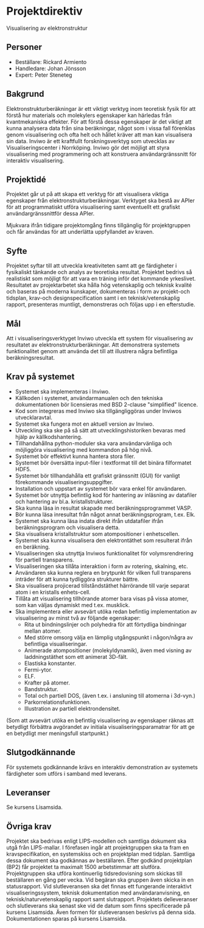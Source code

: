 # Projektdirektiv

Visualisering av elektronstruktur

## Personer
* Beställare: Rickard Armiento
* Handledare: Johan Jönsson
* Expert: Peter Steneteg

## Bakgrund
Elektronstrukturberäkningar är ett viktigt verktyg inom teoretisk fysik
för att förstå hur materials och molekylers egenskaper kan härledas från
kvantmekaniska effekter. För att förstå dessa egenskaper är det viktigt att
kunna analysera data från sina beräkningar, något som i vissa fall förenklas
genom visualisering och ofta helt och hållet kräver att man kan visualisera
sin data. Inviwo är ett kraftfullt forskningsverktyg som utvecklas av
Visualiseringscenter i Norrköping. Inviwo gör det möjligt att styra
visualisering med programmering och att konstruera användargränssnitt
för interaktiv visualisering.

## Projektidé
Projektet går ut på att skapa ett verktyg för att visualisera viktiga egenskaper
från elektronstrukturberäkningar. Verktyget ska bestå av APIer för att programmatiskt
utföra visualisering samt eventuellt ett grafiskt användargränssnittför dessa APIer.

Mjukvara ifrån tidigare projektomgång finns tillgänglig för projektgruppen och får
användas för att underlätta uppfyllandet av kraven.

## Syfte
Projektet syftar till att utveckla kreativiteten samt att ge färdigheter i
fysikaliskt tänkande och analys av teoretiska resultat. Projektet bedrivs
så realistiskt som möjligt för att vara en träning inför det kommande yrkeslivet.
Resultatet av projektarbetet ska hålla hög vetenskaplig och teknisk kvalité och
baseras på moderna kunskaper, dokumenteras i form av projekt-och tidsplan,
krav-och designspecification samt i en teknisk/vetenskaplig rapport,
presenteras muntligt, demonstreras och följas upp i en efterstudie.

## Mål
Att i visualiseringsverktyget Inviwo utveckla ett system för visualisering
av resultatet av elektronstrukturberäkningar. Att demonstrera systemets
funktionalitet genom att använda det till att illustrera några befintliga
beräkningsresultat.

## Krav på systemet
- Systemet ska implementeras i Inviwo.
- Källkoden i systemet, användarmanualen och den tekniska dokumentationen bör licensieras med BSD 2-clause "simplified" licence.
- Kod som integreras med Inviwo ska tillgängliggöras under Inviwos utvecklaravtal.
- Systemet ska fungera mot en aktuell version av Inviwo.
- Utveckling ska ske på så sätt att utvecklingshistoriken bevaras med hjälp av källkodshantering.
- Tillhandahållna python-moduler ska vara användarvänliga och möjliggöra visualisering med kommandon på hög nivå.
- Systemet bör effektivt kunna hantera stora filer.
- Systemet bör översätta input-filer i textformat till det binära filformatet HDF5.
- Systemet bör tillhandahålla ett grafiskt gränssnitt (GUI) för vanligt förekommande visualiseringsuppgifter.
- Installation och uppstart av systemet bör vara enkel för användaren.
- Systemet bör utnyttja befintlig kod för hantering av inläsning av datafiler och hantering av bl.a. kristallstrukturer.
- Ska kunna läsa in resultat skapade med beräkningsprogrammet VASP.
- Bör kunna läsa inresultat från något annat beräkningsprogram, t.ex. Elk.
- Systemet ska kunna läsa indata direkt ifrån utdatafiler ifrån beräkningsprogram och visualisera detta.
- Ska visualisera kristallstruktur som atompositioner i enhetscellen.
- Systemet ska kunna visualisera den elektrontäthet som resulterat ifrån en beräkning.
- Visualiseringen ska utnyttja Inviwos funktionalitet för volymsrendrering för partiell transparens.
- Visualiseringen ska tillåta interaktion i form av rotering, skalning, etc.
- Användaren ska kunna reglera en brytpunkt för vilken full transparens inträder för att kunna tydliggöra strukturer bättre.
- Ska visualisera projicerad tillståndstäthet härrörande till varje separat atom i en kristalls enhets-cell.
- Tillåta att visualisering tillhörande atomer bara visas på vissa atomer, som kan väljas dynamiskt med
  t.ex. musklick.
- Ska implementera eller avsevärt utöka redan befintlig implementation av visualisering av minst två av följande egenskaper:
  - Rita ut bindningslinjer och polyhedra för att förtydliga bindningar mellan atomer.
  - Med större omsorg välja en lämplig utgångspunkt i någon/några av befintliga visualiseringar.  
  - Animerade atompositioner (molekyldynamik), även med visning av laddningstäthet som ett animerat 3D-fält.
  - Elastiska konstanter.
  - Fermi-ytor.
  - ELF.
  - Krafter på atomer.
  - Bandstruktur.
  - Total och partiell DOS, (även t.ex. i ansluning till atomerna i 3d-vyn.)
  - Parkorrelationsfunktionen.
  - Illustration av partiell elektrondensitet.

(Som att avsevärt utöka en befintlig visualisering av egenskaper räknas att betydligt förbättra avgörandet av initiala visualiseringsparamatrar för att ge en betydligt mer meningsfull startpunkt.)

## Slutgodkännande

För systemets godkännande krävs en interaktiv demonstration av systemets färdigheter som utförs
i samband med leverans.

## Leveranser
Se kursens Lisamsida.

## Övriga krav
Projektet ska bedrivas enligt LIPS-modellen och samtliga dokument ska utgå från LIPS-mallar.
I förefasen ingår att projektgruppen ska ta fram en kravspecifikation, en systemskiss och
en projektplan med tidplan. Samtliga dessa dokument ska godkännas av beställaren. Efter
godkänd projektplan (BP2) får projektet ta maximalt 1500 arbetstimmar att slutföra.
Projektgruppen ska utföra kontinuerlig tidsredovisning som skickas till beställaren en
gång per vecka. Vid begäran ska gruppen även skicka in en statusrapport. Vid slutleveransen
ska det finnas ett fungerande interaktivt visualiseringssystem, teknisk dokumentation med
användaranvisning, en teknisk/naturvetenskaplig rapport samt slutrapport. Projektets delleveranser
och slutleverans ska senast ske vid de datum som finns specificerade på kursens Lisamsida. Även
formen för slutleveransen beskrivs på denna sida. Dokumentationen sparas på kursens Lisamsida.
